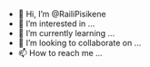 - 👋 Hi, I’m @RailiPisikene
- 👀 I’m interested in ...
- 🌱 I’m currently learning ...
- 💞️ I’m looking to collaborate on ...
- 📫 How to reach me ...

<!---
RailiPisikene/RailiPisikene is a ✨ special ✨ repository because its `README.md` (this file) appears on your GitHub profile.
You can click the Preview link to take a look at your changes.
--->
